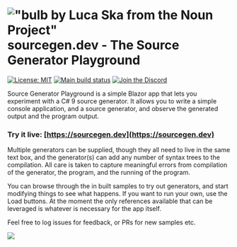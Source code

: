 # !["bulb by Luca Ska from the Noun Project"](assets/bulb.png) sourcegen.dev - The Source Generator Playground

[![License: MIT](https://img.shields.io/github/license/davidwengier/SourceGeneratorPlayground?color=blue "License: MIT")](https://choosealicense.com/licenses/mit/)
[![Main build status](https://github.com/davidwengier/SourceGeneratorPlayground/workflows/DeployToGitHubPages/badge.svg "Build status")](https://github.com/davidwengier/SourceGeneratorPlayground/actions?query=workflow%3ADeployToGitHubPages)
[![Join the Discord](https://img.shields.io/discord/709643112636612658?label=Discord "Join the Discord")](https://discord.gg/Yt5B58b)

Source Generator Playground is a simple Blazor app that lets you experiment with a C# 9 source generator. It allows you to write a simple console application, and a source generator, and observe the generated output and the program output.

### Try it live: [https://sourcegen.dev](https://sourcegen.dev)

Multiple generators can be supplied, though they all need to live in the same text box, and the generator(s) can add any number of syntax trees to the compilation. All care is taken to capture meaningful errors from compilation of the generator, the program, and the running of the program.

You can browse through the in built samples to try out generators, and start modifying things to see what happens. If you want to run your own, use the Load buttons. At the moment the only references available that can be leveraged is whatever is necessary for the app itself.

Feel free to log issues for feedback, or PRs for new samples etc.

![](assets/sourcegendev.gif)


